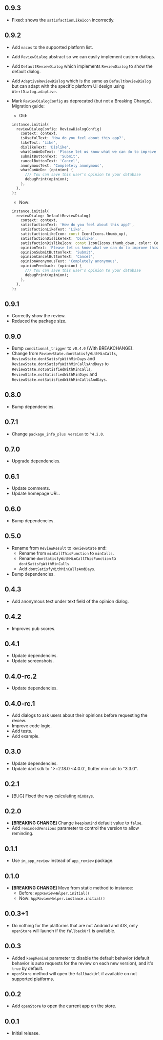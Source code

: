 ## 0.9.3

* Fixed: shows the `satisfactionLikeIcon` incorrectly.

## 0.9.2

* Add `macos` to the supported platform list.
* Add `ReviewDialog` abstract so we can easily implement custom dialogs.
* Add `DefaultReviewDialog` which implements `ReviewDialog` to show the default dialog.
* Add `AdaptiveReviewDialog` which is the same as `DefaultReviewDialog` but can adapt with the specific platform UI design using `AlertDialog.adaptive`.
* Mark `ReviewDialogConfig` as deprecated (but not a Breaking Change). Migration guide:

  * Old:

  ```dart
  instance.initial(
    reviewDialogConfig: ReviewDialogConfig(
      context: context,
      isUsefulText: 'How do you feel about this app?',
      likeText: 'Like',
      dislikeText: 'Dislike',
      whatCanWeDoText: 'Please let us know what we can do to improve this app',
      submitButtonText: 'Submit',
      cancelButtonText: 'Cancel',
      anonymousText: 'Completely anonymous',
      whatCanWeDo: (opinion) {
        /// You can save this user's opinion to your database
        debugPrint(opinion);
      },
    ),
  );
  ```

  * Now:

  ```dart
  instance.initial(
    reviewDialog: DefaultReviewDialog(
      context: context,
      satisfactionText: 'How do you feel about this app?',
      satisfactionLikeText: 'Like',
      satisfactionLikeIcon: const Icon(Icons.thumb_up),
      satisfactionDislikeText: 'Dislike',
      satisfactionDislikeIcon: const Icon(Icons.thumb_down, color: Colors.grey),
      opinionText: 'Please let us know what we can do to improve this app',
      opinionSubmitButtonText: 'Submit',
      opinionCancelButtonText: 'Cancel',
      opinionAnonymousText: 'Completely anonymous',
      opinionFeedback: (opinion) {
        /// You can save this user's opinion to your database
        debugPrint(opinion);
      },
    ),
  );
  ```

## 0.9.1

* Correctly show the review.
* Reduced the package size.

## 0.9.0

* Bump `conditional_trigger` to `v0.4.0` (With BREAKCHANGE).
* Change from `ReviewState.dontSatisfyWithMinCalls`, `ReviewState.dontSatisfyWithMinDays` and `ReviewState.dontSatisfyWithMinCallsAndDays` to `ReviewState.notSatisfiedWithMinCalls`, `ReviewState.notSatisfiedWithMinDays` and `ReviewState.notSatisfiedWithMinCallsAndDays`.

## 0.8.0

* Bump dependencies.

## 0.7.1

* Change `package_info_plus version` to `^4.2.0`.

## 0.7.0

* Upgrade dependencies.

## 0.6.1

* Update comments.
* Update homepage URL.

## 0.6.0

* Bump dependencies.

## 0.5.0

* Rename from `ReviewResult` to `ReviewState` and:
  * Rename from `minCallThisFunction` to `minCalls`.
  * Rename `dontSatisfyWithMinCallThisFunction` to `dontSatisfyWithMinCalls`.
  * Add `dontSatisfyWithMinCallsAndDays`.
* Bump dependencies.

## 0.4.3

* Add anonymous text under text field of the opinion dialog.

## 0.4.2

* Improves pub scores.

## 0.4.1

* Update dependencies.
* Update screenshots.

## 0.4.0-rc.2

* Update dependencies.

## 0.4.0-rc.1

* Add dialogs to ask users about their opinions before requesting the review.
* Improve code logic.
* Add tests.
* Add example.

## 0.3.0

* Update dependencies.
* Update dart sdk to ">=2.18.0 <4.0.0`, flutter min sdk to "3.3.0".

## 0.2.1

* [BUG] Fixed the way calculating `minDays`.

## 0.2.0

* **[BREAKING CHANGE]** Change `keepRemind` default value to `false`.
* Add `remindedVersions` parameter to control the version to allow reminding.

## 0.1.1

* Use `in_app_review` instead of `app_review` package.

## 0.1.0

* **[BREAKING CHANGE]** Move from static method to instance:
  * Before: `AppReviewHelper.initial()`
  * Now: `AppReviewHelper.instance.initial()`

## 0.0.3+1

* Do nothing for the platforms that are not Android and iOS, only `openStore` will launch if the `fallbackUrl` is available.

## 0.0.3

* Added `keepRemind` parameter to disable the default behavior (default behavior is auto requests for the review on each new version), and it's `true` by default.
* `openStore` method will open the `fallbackUrl` if available on not supported platforms.

## 0.0.2

* Add `openStore` to open the current app on the store.

## 0.0.1

* Initial release.
